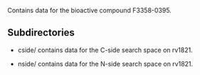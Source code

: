 Contains data for the bioactive compound F3358-0395.

## Subdirectories

- cside/ contains data for the C-side search space on rv1821.

- nside/ contains data for the N-side search space on rv1821.

